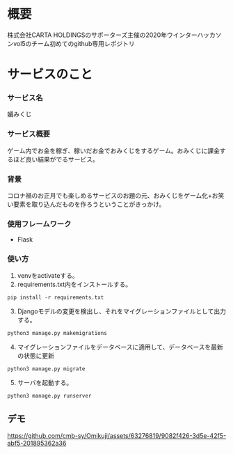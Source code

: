 # 概要
株式会社CARTA HOLDINGSのサポーターズ主催の2020年ウインターハッカソンvol5のチーム初めてのgithub専用レポジトリ

# サービスのこと
### サービス名
媚みくじ

### サービス概要
ゲーム内でお金を稼ぎ、稼いだお金でおみくじをするゲーム。おみくじに課金するほど良い結果がでるサービス。

### 背景
コロナ禍のお正月でも楽しめるサービスのお題の元、おみくじをゲーム化+お笑い要素を取り込んだものを作ろうということがきっかけ。

### 使用フレームワーク
- Flask

### 使い方
1. venvをactivateする。
2. requirements.txt内をインストールする。
```
pip install -r requirements.txt
```
3. Djangoモデルの変更を検出し、それをマイグレーションファイルとして出力する。
```
python3 manage.py makemigrations
```
4. マイグレーションファイルをデータベースに適用して、データベースを最新の状態に更新
```
python3 manage.py migrate
```
5. サーバを起動する。
```
python3 manage.py runserver
```
## デモ
https://github.com/cmb-sy/Omikuji/assets/63276819/9082f426-3d5e-42f5-abf5-201895362a36
